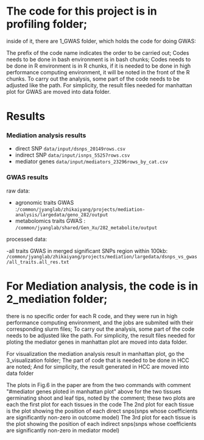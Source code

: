 # The code for this project is in profiling folder;

inside of it, there are 1_GWAS folder, which holds the code for doing GWAS:

The prefix of the code name indicates the order to be carried out;
Codes needs to be done in bash environment is in bash chunks;
Codes needs to be done in R environment is in R chunks, if it is needed to be done in high performance computing environment, it will be noted in the front of the R chunks.
To carry out the analysis, some part of the code needs to be adjusted like the path.
For simplicity, the result files needed for manhattan plot for GWAS are moved into data folder.


# Results

### Mediation analysis results

- direct SNP `data/input/dsnps_20149rows.csv`
- indirect SNP `data/input/isnps_55257rows.csv`
- mediator genes `data/input/mediators_23296rows_by_cat.csv`

### GWAS results
raw data:
- agronomic traits GWAS :`/common/jyanglab/zhikaiyang/projects/mediation-analysis/largedata/geno_282/output`
- metabolomics traits GWAS : `/common/jyanglab/shared/Gen_Xu/282_metabolite/output`

processed data:

-all traits GWAS in merged significant SNPs region within 100kb: `/common/jyanglab/zhikaiyang/projects/mediation/largedata/dsnps_vs_gwas/all_traits.all_res.txt`

# For Mediation analysis, the code is in 2_mediation folder;

there is no specific order for each R code, and they were run in high performance computing environment, and the jobs are submited with their corresponding slurm files;
To carry out the analysis, some part of the code needs to be adjusted like the path.
For simplicity, the result files needed for ploting the mediator genes in manhattan plot are moved into data folder.


For visualization the mediation analysis result in manhattan plot, go the 3_visualization folder;
The part of code that is needed to be done in HCC are noted;
And for simplicity, the result generated in HCC are moved into data folder

The plots in Fig.6 in the paper are from the two commands with comment "#mediator genes ploted in manhattan plot" above for the two tissues germinating shoot and leaf tips, noted by the comment; these two plots are each the first plot for each tissues in the code
The 2nd plot for each tissue is the plot showing the position of each direct snps(snps whose coefficients are significantly non-zero in outcome model)
The 3rd plot for each tissue is the plot showing the position of each indirect snps(snps whose coefficients are significantly non-zero in mediator model) 





